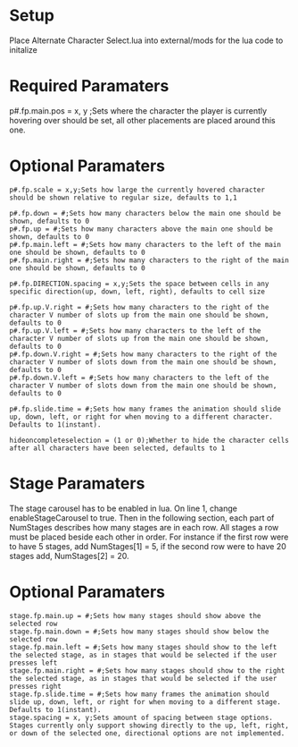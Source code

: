 # Setup
Place Alternate Character Select.lua into external/mods for the lua code to initalize

# Required Paramaters
p#.fp.main.pos = x, y ;Sets where the character the player is currently hovering over should be set, all other placements are placed around this one.

# Optional Paramaters
```
p#.fp.scale = x,y;Sets how large the currently hovered character should be shown relative to regular size, defaults to 1,1
```
```
p#.fp.down = #;Sets how many characters below the main one should be shown, defaults to 0
p#.fp.up = #;Sets how many characters above the main one should be shown, defaults to 0
p#.fp.main.left = #;Sets how many characters to the left of the main one should be shown, defaults to 0
p#.fp.main.right = #;Sets how many characters to the right of the main one should be shown, defaults to 0
```
```
p#.fp.DIRECTION.spacing = x,y;Sets the space between cells in any specific direction(up, down, left, right), defaults to cell size
```

```
p#.fp.up.V.right = #;Sets how many characters to the right of the character V number of slots up from the main one should be shown, defaults to 0
p#.fp.up.V.left = #;Sets how many characters to the left of the character V number of slots up from the main one should be shown, defaults to 0
p#.fp.down.V.right = #;Sets how many characters to the right of the character V number of slots down from the main one should be shown, defaults to 0
p#.fp.down.V.left = #;Sets how many characters to the left of the character V number of slots down from the main one should be shown, defaults to 0
```

```
p#.fp.slide.time = #;Sets how many frames the animation should slide up, down, left, or right for when moving to a different character. Defaults to 1(instant).
```


```
hideoncompleteselection = (1 or 0);Whether to hide the character cells after all characters have been selected, defaults to 1
```
# Stage Paramaters
The stage carousel has to be enabled in lua. On line 1, change enableStageCarousel to true.
Then in the following section, each part of NumStages describes how many stages are in each row. All stages a row must be placed beside each other in order. For instance if the first row were to have 5 stages, add NumStages[1] = 5, if the second row were to have 20 stages add, NumStages[2] = 20.

# Optional Paramaters
```
stage.fp.main.up = #;Sets how many stages should show above the selected row
stage.fp.main.down = #;Sets how many stages should show below the selected row
stage.fp.main.left = #;Sets how many stages should show to the left the selected stage, as in stages that would be selected if the user presses left
stage.fp.main.right = #;Sets how many stages should show to the right the selected stage, as in stages that would be selected if the user presses right
stage.fp.slide.time = #;Sets how many frames the animation should slide up, down, left, or right for when moving to a different stage. Defaults to 1(instant).
stage.spacing = x, y;Sets amount of spacing between stage options. Stages currently only support showing directly to the up, left, right, or down of the selected one, directional options are not implemented.
```
